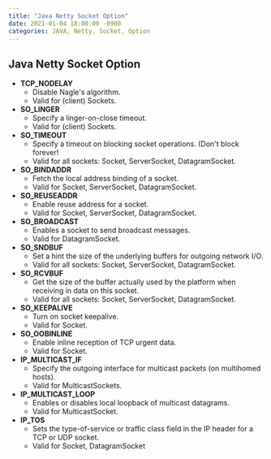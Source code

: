 ```yaml
---
title: "Java Netty Socket Option"
date: 2021-01-04 18:00:00 -0900
categories: JAVA, Netty, Socket, Option
---
```


## Java Netty Socket Option

- **TCP_NODELAY**
    - Disable Nagle's algorithm.
    - Valid for (client) Sockets.
- **SO_LINGER**
    - Specify a linger-on-close timeout.
    - Valid for (client) Sockets.
- **SO_TIMEOUT**
    - Specify a timeout on blocking socket operations. (Don't block forever!
    - Valid for all sockets: Socket, ServerSocket, DatagramSocket.
- **SO_BINDADDR**
    - Fetch the local address binding of a socket.
    - Valid for Socket, ServerSocket, DatagramSocket.
- **SO_REUSEADDR**
    - Enable reuse address for a socket.
    - Valid for Socket, ServerSocket, DatagramSocket.
- **SO_BROADCAST**
    - Enables a socket to send broadcast messages.
    - Valid for DatagramSocket.
- **SO_SNDBUF**
    - Set a hint the size of the underlying buffers for outgoing network I/O.
    - Valid for all sockets: Socket, ServerSocket, DatagramSocket.
- **SO_RCVBUF**
    - Get the size of the buffer actually used by the platform when receiving in data on this socket.
    - Valid for all sockets: Socket, ServerSocket, DatagramSocket.
- **SO_KEEPALIVE**
    - Turn on socket keepalive.
    - Valid for Socket.
- **SO_OOBINLINE**
    - Enable inline reception of TCP urgent data.
    - Valid for Socket.
- **IP_MULTICAST_IF**
    - Specify the outgoing interface for multicast packets (on multihomed hosts).
    - Valid for MulticastSockets.
- **IP_MULTICAST_LOOP**
    - Enables or disables local loopback of multicast datagrams.
    - Valid for MulticastSocket.
- **IP_TOS**
    - Sets the type-of-service or traffic class field in the IP header for a TCP or UDP socket.
    - Valid for Socket, DatagramSocket
